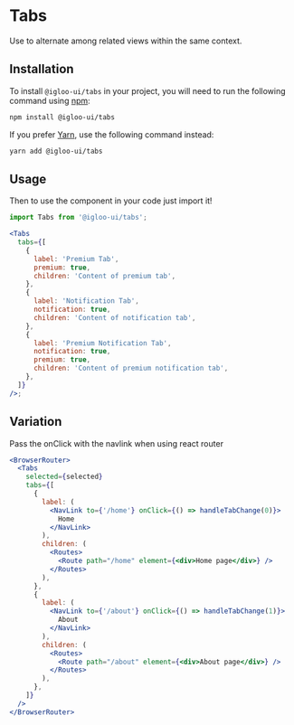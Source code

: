 # Tabs

Use to alternate among related views within the same context.

<Example />

<ReferenceLinks />

## Installation

To install `@igloo-ui/tabs` in your project, you will need to run the following command using [npm](https://www.npmjs.com/):

```bash
npm install @igloo-ui/tabs
```

If you prefer [Yarn](https://classic.yarnpkg.com/en/), use the following command instead:

```bash
yarn add @igloo-ui/tabs
```

## Usage

Then to use the component in your code just import it!

```jsx
import Tabs from '@igloo-ui/tabs';

<Tabs
  tabs={[
    {
      label: 'Premium Tab',
      premium: true,
      children: 'Content of premium tab',
    },
    {
      label: 'Notification Tab',
      notification: true,
      children: 'Content of notification tab',
    },
    {
      label: 'Premium Notification Tab',
      notification: true,
      premium: true,
      children: 'Content of premium notification tab',
    },
  ]}
/>;
```

## Variation

Pass the onClick with the navlink when using react router

```jsx
<BrowserRouter>
  <Tabs
    selected={selected}
    tabs={[
      {
        label: (
          <NavLink to={'/home'} onClick={() => handleTabChange(0)}>
            Home
          </NavLink>
        ),
        children: (
          <Routes>
            <Route path="/home" element={<div>Home page</div>} />
          </Routes>
        ),
      },
      {
        label: (
          <NavLink to={'/about'} onClick={() => handleTabChange(1)}>
            About
          </NavLink>
        ),
        children: (
          <Routes>
            <Route path="/about" element={<div>About page</div>} />
          </Routes>
        ),
      },
    ]}
  />
</BrowserRouter>
```
